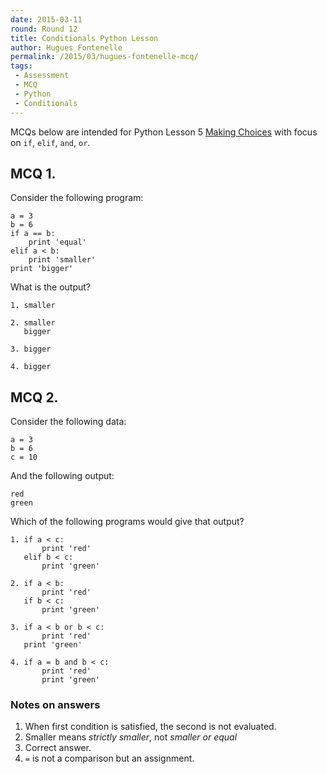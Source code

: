 ```yaml
---
date: 2015-03-11
round: Round 12
title: Conditionals Python Lesson
author: Hugues Fontenelle
permalink: /2015/03/hugues-fontenelle-mcq/
tags:
 - Assessment
 - MCQ
 - Python
 - Conditionals
---
```


MCQs below are intended for Python Lesson 5 [Making Choices](http://swcarpentry.github.io/python-novice-inflammation/05-cond.html) with focus on `if`, `elif`, `and`, `or`.


## MCQ 1.

Consider the following program:

    a = 3
    b = 6
    if a == b:
    	print 'equal'
    elif a < b:
    	print 'smaller'
    print 'bigger'

What is the output?

    1. smaller

    2. smaller
       bigger

    3. bigger

    4. bigger


## MCQ 2.

Consider the following data:

    a = 3
    b = 6
    c = 10  

And the following output:

    red
    green

Which of the following programs would give that output?

    1. if a < c:
           print 'red'
       elif b < c:
           print 'green'   

    2. if a < b:
           print 'red'
       if b < c:
           print 'green'

    3. if a < b or b < c:
           print 'red'
       print 'green'

    4. if a = b and b < c:
           print 'red'
           print 'green'


### Notes on answers 

1.  When first condition is satisfied, the second is not evaluated.
2.  Smaller means _strictly smaller_, not _smaller or equal_
3.  Correct answer.
4.  `=` is not a comparison but an assignment.
